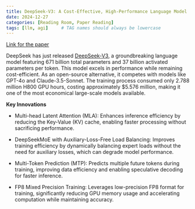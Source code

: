 ```yaml
---
title: DeepSeek-V3: A Cost-Effective, High-Performance Language Model
date: 2024-12-27
categories: [Reading Room, Paper Reading]
tags: [llm, agi]     # TAG names should always be lowercase
---
```

[Link for the paper](https://github.com/deepseek-ai/DeepSeek-V3/blob/main/DeepSeek_V3.pdf)

DeepSeek has just released [DeepSeek-V3](https://github.com/deepseek-ai/DeepSeek-V3), a groundbreaking language model featuring 671 billion total parameters and 37 billion activated parameters per token. This model excels in performance while remaining cost-efficient. As an open-source alternative, it competes with models like GPT-4o and Claude-3.5-Sonnet. The training process consumed only 2.788 million H800 GPU hours, costing approximately $5.576 million, making it one of the most economical large-scale models available.

**Key Innovations**

- Multi-head Latent Attention (MLA): Enhances inference efficiency by reducing the Key-Value (KV) cache, enabling faster processing without sacrificing performance.

- DeepSeekMoE with Auxiliary-Loss-Free Load Balancing: Improves training efficiency by dynamically balancing expert loads without the need for auxiliary losses, which can degrade model performance.

- Multi-Token Prediction (MTP): Predicts multiple future tokens during training, improving data efficiency and enabling speculative decoding for faster inference.

- FP8 Mixed Precision Training: Leverages low-precision FP8 format for training, significantly reducing GPU memory usage and accelerating computation while maintaining accuracy.